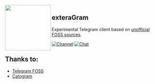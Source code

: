 <img src="https://itsv1eds.ru/icon.png" width="150" align="left"/>

## exteraGram

Experimental Telegram client based on [unofficial FOSS sources](https://github.com/Telegram-FOSS-Team/Telegram-FOSS).

[![Channel](https://img.shields.io/badge/Channel-Telegram-red.svg)](https://t.me/exteragram) [![Chat](https://img.shields.io/badge/Chat-Telegram-red.svg)](https://t.me/exteraChat)

 ## Thanks to:
- [Telegram FOSS](https://github.com/Telegram-FOSS-Team/Telegram-FOSS)
- [Catogram](https://github.com/Catogram/Catogram)

